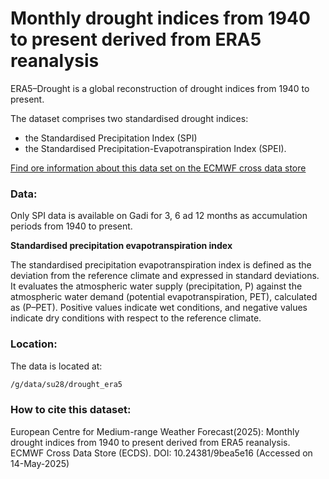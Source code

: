 # Monthly drought indices from 1940 to present derived from ERA5 reanalysis

ERA5–Drought is a global reconstruction of drought indices from 1940 to present.

The dataset comprises two standardised drought indices:

*    the Standardised Precipitation Index (SPI)
*    the Standardised Precipitation-Evapotranspiration Index (SPEI).

[Find ore information about this data set on the ECMWF cross data store](https://xds-preprod.ecmwf.int/datasets/derived-drought-historical-monthly?tab=overview)


### Data:

Only SPI data is available on Gadi for 3, 6 ad 12 months as accumulation periods from 1940 to present. 

**Standardised precipitation evapotranspiration index**

The standardised precipitation evapotranspiration index is defined as the deviation from the reference climate and expressed in standard deviations. It evaluates the atmospheric water supply (precipitation, P) against the atmospheric water demand (potential evapotranspiration, PET), calculated as (P–PET). Positive values indicate wet conditions, and negative values indicate dry conditions with respect to the reference climate.

### Location:

The data is located at:

```bash
/g/data/su28/drought_era5
```

### How to cite this dataset:

European Centre for Medium-range Weather Forecast(2025): Monthly drought indices from 1940 to present derived from ERA5 reanalysis. ECMWF Cross Data Store (ECDS). DOI: 10.24381/9bea5e16 (Accessed on 14-May-2025)

